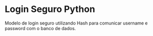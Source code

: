# Login Seguro Python
 Modelo de login seguro utilizando Hash para comunicar username e password com o banco de dados.
